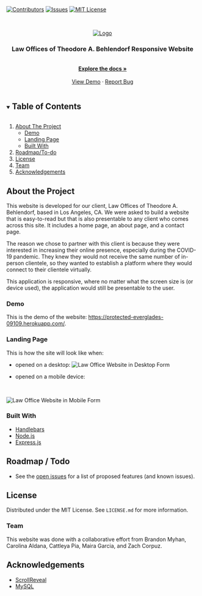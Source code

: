 [![Contributors][contributors-shield]][contributors-url]
[![Issues][issues-shield]][issues-url]
[![MIT License][license-shield]][license-url]

<br />
<p align="center">
  <a href="https://github.com/zcorpuz/soma_kitchen">
    <img src="images/navBarLogo.png" alt="Logo">
  </a>

  <h3 align="center">Law Offices of Theodore A. Behlendorf Responsive Website</h3>

  <p align="center">
    <br />
    <a href="https://github.com/zcorpuz/soma_kitchen"><strong>Explore the docs »</strong></a>
    <br />
    <br />
    <a href="https://github.com/zcorpuz/soma_kitchen">View Demo</a>
    ·
    <a href="https://github.com/zcorpuz/soma_kitchen/issues">Report Bug</a>
  </p>
</p>

<details open="open">
  <summary><h2 style="display: inline-block">Table of Contents</h2></summary>
  <ol>
    <li>
      <a href="#about-the-project">About The Project</a>
      <ul>
        <li><a href="#built-with">Demo</a></li>
      </ul>
      <ul>
        <li><a href="#built-with">Landing Page</a></li>
      </ul>
      <ul>
        <li><a href="#built-with">Built With</a></li>
      </ul>
    </li>
    <li><a href="#contributing">Roadmap/To-do</a></li>
    <li><a href="#license">License</a></li>
    <li><a href="#contact">Team</a></li>
    <li><a href="#acknowledgements">Acknowledgements</a></li>
  </ol>
</details>


## About the Project
This website is developed for our client, Law Offices of Theodore A. Behlendorf, based in Los Angeles, CA. We were asked to build a website that is easy-to-read but that is also presentable to any client who comes across this site. It includes a home page, an about page, and a contact page. 

The reason we chose to partner with this client is because they were interested in increasing their online presence, especially during the COVID-19 pandemic. They knew they would not receive the same number of in-person clientele, so they wanted to establish a platform where they would connect to their clientele virtually. 

This application is responsive, where no matter what the screen size is (or device used), the application would still be presentable to the user. 

### Demo
This is the demo of the website: https://protected-everglades-09109.herokuapp.com/.


### Landing Page
This is how the site will look like when:

* opened on a desktop:
![Law Office Website in Desktop Form](./public/img/soma-desktop)

* opened on a mobile device:
<br />

![Law Office Website in Mobile Form](./public/img/soma-mobile)

### Built With 
* [Handlebars](https://materializecss.com/)
* [Node.js](https://materializecss.com/)
* [Express.js](https://materializecss.com/)


## Roadmap / Todo
* See the [open issues](https://github.com/zcorpuz/soma_kitchen/issues) for a list of proposed features (and known issues).


## License
Distributed under the MIT License. See `LICENSE.md` for more information.


### Team
This website was done with a collaborative effort from Brandon Myhan, Carolina Aldana, Cattleya Pia, Maira Garcia, and Zach Corpuz.


## Acknowledgements
* [ScrollReveal](https://developer.twitter.com/en/docs)
* [MySQL](https://openlayers.org/en/latest/apidoc/module-ol_Map-Map.html) 


[contributors-shield]: https://img.shields.io/github/contributors/zcorpuz/soma_kitchen.svg?style=for-the-badge
[contributors-url]: https://github.com/zcorpuz/soma_kitchen/graphs/contributors
[issues-shield]: https://img.shields.io/github/issues/zcorpuz/soma_kitchen.svg?style=for-the-badge
[issues-url]: https://github.com/zcorpuz/soma_kitchen/issues
[license-shield]: https://img.shields.io/github/license/zcorpuz/soma_kitchen.svg?style=for-the-badge
[license-url]: https://github.com/zcorpuz/soma_kitchen/master/LICENSE.md